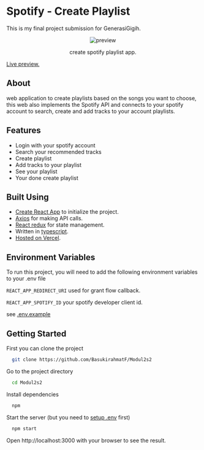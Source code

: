 # Spotify - Create Playlist

This is my final project submission for GenerasiGigih.

<p align="center">
  <img src="/public/img/preview.png" alt='preview'>
</p>

<p align="center">
 create spotify playlist app. 
</p>

[Live preview.](https://generasigigih-project-4pib27b3q-basukirahmatf.vercel.app)

## About
web application to create playlists based on the songs you want to choose, this web also implements the Spotify API and connects to your spotify account to search, create and add tracks to your account playlists.
## Features
- Login with your spotify account
- Search your recommended tracks
- Create playlist
- Add tracks to your playlist
- See your playlist
- Your done create playlist

## Built Using

- [Create React App](https://create-react-app.dev/) to initialize the project.
- [Axios](https://github.com/axios/axios) for making API calls.
- [React redux](https://react-redux.js.org/) for state management.
- Written in [typescript](https://typescriptlang.org).
- [Hosted on Vercel](https://vercel.com/).

## Environment Variables

To run this project, you will need to add the following environment variables to your .env file

`REACT_APP_REDIRECT_URI` used for grant flow callback.

`REACT_APP_SPOTIFY_ID` your spotify developer client id.

see [.env.example](/.env)


## Getting Started

First you can clone the project

```bash
  git clone https://github.com/BasukirahmatF/Modul2s2

```

Go to the project directory

```bash
  cd Modul2s2
```

Install dependencies

```bash
  npm
```

Start the server (but you need to [setup .env](#environment-variables) first)

```bash
  npm start
```

Open http://localhost:3000 with your browser to see the result.
